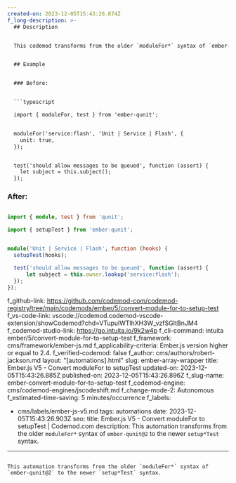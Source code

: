 ```yaml
---
created-on: 2023-12-05T15:43:26.874Z
f_long-description: >-
  ## Description


  This codemod transforms from the older `moduleFor*` syntax of `ember-qunit@2` to the newer `setup*Test` syntax.


  ## Example


  ### Before:


  ```typescript

  import { moduleFor, test } from 'ember-qunit';


  moduleFor('service:flash', 'Unit | Service | Flash', {
  	unit: true,
  });


  test('should allow messages to be queued', function (assert) {
  	let subject = this.subject();
  });

  ```


  ### After:


  ```typescript

  import { module, test } from 'qunit';

  import { setupTest } from 'ember-qunit';


  module('Unit | Service | Flash', function (hooks) {
  	setupTest(hooks);

  	test('should allow messages to be queued', function (assert) {
  		let subject = this.owner.lookup('service:flash');
  	});
  });

  ```
f_github-link: https://github.com/codemod-com/codemod-registry/tree/main/codemods/ember/5/convert-module-for-to-setup-test
f_vs-code-link: vscode://codemod.codemod-vscode-extension/showCodemod?chd=VTupulWTlhXH3W_vzfSGItBnJM4
f_codemod-studio-link: https://go.intuita.io/9k2w4p
f_cli-command: intuita ember/5/convert-module-for-to-setup-test
f_framework: cms/framework/ember-js.md
f_applicability-criteria: Ember.js version higher or equal to 2.4.
f_verified-codemod: false
f_author: cms/authors/robert-jackson.md
layout: "[automations].html"
slug: ember-array-wrapper
title: Ember.js V5 - Convert moduleFor to setupTest
updated-on: 2023-12-05T15:43:26.885Z
published-on: 2023-12-05T15:43:26.896Z
f_slug-name: ember-convert-module-for-to-setup-test
f_codemod-engine: cms/codemod-engines/jscodeshift.md
f_change-mode-2: Autonomous
f_estimated-time-saving: 5 minutes/occurrence
f_labels:
  - cms/labels/ember-js-v5.md
tags: automations
date: 2023-12-05T15:43:26.903Z
seo:
  title: Ember.js V5 - Convert moduleFor to setupTest | Codemod.com
  description: This automation transforms from the older `moduleFor*` syntax of
    `ember-qunit@2` to the newer `setup*Test` syntax.
---
```

This automation transforms from the older `moduleFor*` syntax of `ember-qunit@2` to the newer `setup*Test` syntax.